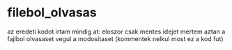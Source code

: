 # filebol_olvasas

az eredeti kodot irtam mindig at:
  eloszor csak mentes idejet mertem
  aztan a fajlbol olvasaset
  vegul a modositaset (kommentek nelkul most ez a kod fut)
